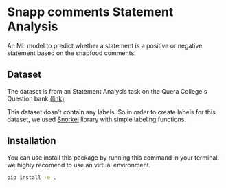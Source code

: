 # Snapp comments Statement Analysis

An ML model to predict whether a statement is a positive or negative statement based on the snapfood comments.

## Dataset 

The dataset is from an Statement Analysis task on the Quera College's Question bank [(link)](https://quera.org/problemset/125360).

This dataset dosn't contain any labels. So in order to create labels for this dataset, we used [Snorkel](https://snorkel.ai/data-labeling/) library with simple labeling functions.

## Installation
You can use install this package by running this command in your terminal. we highly recomend to use an virtual environment.

```cmd
pip install -e .
```



